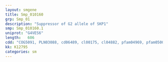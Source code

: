 ```yaml
---
layout: smgene
title: Smp_010160
grp: Smp_01
description: "Suppressor of G2 allele of SKP1"
smp: Smp_010160.1
uniprot: "G4VES6"
length:   606
cdd: "COG5091, PLN03088, cd06489, cl00175, cl04882, pfam04969, pfam05002"
kk: K12795
categories: sm
---
```


